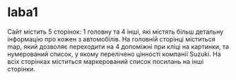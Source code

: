 # laba1
Сайт містить 5 сторінок: 1 головну та 4 інші, які містять більш детальну інформацію про кожен з автомобілів.
На головній сторінці міститься map, який дозволяє переходити на 4 допоміжні при кліці на картинки, та нумерований список, у якому перелічено цінності компанії Suzuki.
На всіх сторінках міститься маркерований список посилань на інші сторінки. 
